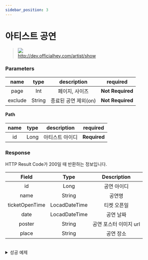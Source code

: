 ```yaml
---
sidebar_position: 3
---
```


# 아티스트 공연


> ![](https://img.shields.io/static/v1?label=&message=GET&color=blue) <br/>
> http://dev.officialhey.com/artist/show



### Parameters

|  name   |  type  |             description             |     required     |
|:-------:|:------:|:-----------------------------------:|:----------------:|
|  page   |  Int   |              페이지, 사이즈               | **Not Required** |
| exclude | String |            종료된 공연 제외(on)            |    **Not Required**     | 


#### Path
| name | type | description | required |
|:----:|:----:|:-----------:| :---: |
|  id  | Long |  아티스트 아이디   | **Required** |


### Response

HTTP Result Code가 200일 때 반환하는 정보입니다.


|     Field      |     Type      |  Description   |   
|:--------------:|:-------------:|:--------------:|
|       id       |     Long      |     공연 아이디     | 
|      name      |    String     |      공연명       |   
| ticketOpenTime | LocadDateTime |     티켓 오픈일     |  
|      date      | LocadDateTime |     공연 날짜      |  
|     poster     |    String     | 공연 포스터 이미지 url |    
|     place      |    String     |     공연 장소      | 

<br/>

  <details markdown="1">
  <summary>성공 예제</summary>

  ```
  {
  "ok": true,
  "data": {
    "content": [
      {
        "id": 3,
        "name": "show3",
        "ticketOpenTime": 2024-04-17T19:00:00,
        "date": "2024-04-17T19:00:00",
        "poster": "https://example.com/image1.jpg",
        "place": "Hey Theater"
      },
      {
        "id": 2,
        "name": "show2",
        "ticketOpenTime": 2024-04-17T19:00:00,
        "date": "2024-04-17T19:00:00",
        "poster": "https://example.com/image1.jpg",
        "place": "Hey Theater"
      },
      {
        "id": 1,
        "name": "show1",
        "ticketOpenTime": 2024-04-17T19:00:00,
        "date": "2024-04-17T19:00:00",
        "poster": "https://example.com/image1.jpg",
        "place": "Hey Theater"
      }
    ],
    "pageable": {
      "pageNumber": 0,
      "pageSize": 20,
      "sort": {
        "empty": true,
        "sorted": false,
        "unsorted": true
      },
      "offset": 0,
      "paged": true,
      "unpaged": false
    },
    "last": true,
    "totalElements": 3,
    "totalPages": 1,
    "first": true,
    "size": 20,
    "number": 0,
    "sort": {
      "empty": true,
      "sorted": false,
      "unsorted": true
    },
    "numberOfElements": 3,
    "empty": false
  }
}
  ```
  </details>
<br/>